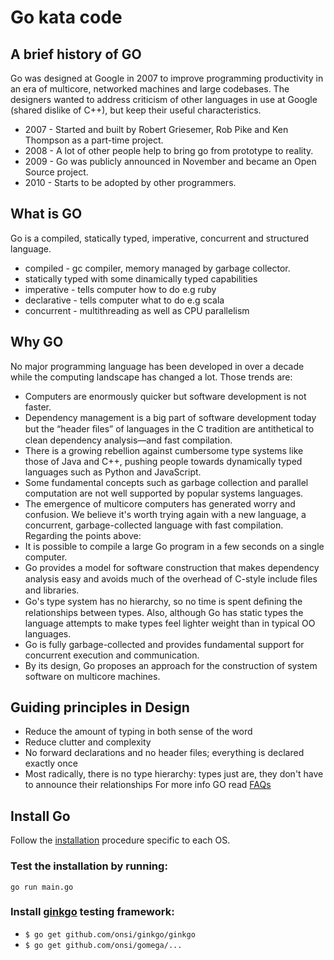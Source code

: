 # Go kata code

## A brief history of GO
Go was designed at Google in 2007 to improve programming productivity in an era of multicore, networked machines and large codebases.
The designers wanted to address criticism of other languages in use at Google (shared dislike of C++), but keep their useful characteristics.
* 2007 - Started and built by Robert Griesemer, Rob Pike and Ken Thompson as a part-time project.
* 2008 - A lot of other people help to bring go from prototype to reality.
* 2009 - Go was publicly announced in November and became an Open Source project.
* 2010 - Starts to be adopted by other programmers.

## What is GO
Go is a compiled, statically typed, imperative, concurrent and structured language.
* compiled - gc compiler, memory managed by garbage collector.
* statically typed with some dinamically typed capabilities
* imperative - tells computer how to do e.g ruby
* declarative - tells computer what to do e.g scala
* concurrent - multithreading as well as CPU parallelism 

## Why GO
No major programming language has been developed in over a decade while the computing landscape has changed a lot.
Those trends are:
* Computers are enormously quicker but software development is not faster.
* Dependency management is a big part of software development today but the “header ﬁles” of languages in the C tradition are antithetical to clean dependency analysis—and fast compilation.
* There is a growing rebellion against cumbersome type systems like those of Java and C++, pushing people towards dynamically typed languages such as Python and JavaScript.
* Some fundamental concepts such as garbage collection and parallel computation are not well supported by popular systems languages.
* The emergence of multicore computers has generated worry and confusion.
 We believe it's worth trying again with a new language, a concurrent, garbage-collected language with fast compilation. Regarding the points above:
 * It is possible to compile a large Go program in a few seconds on a single computer.
 * Go provides a model for software construction that makes dependency analysis easy and avoids much of the overhead of C-style include ﬁles and libraries.
 * Go's type system has no hierarchy, so no time is spent deﬁning the relationships between types. Also, although Go has static types the language attempts to make types feel lighter weight than in typical OO languages.
 * Go is fully garbage-collected and provides fundamental support for concurrent execution and communication.
 * By its design, Go proposes an approach for the construction of system software on multicore machines.

## Guiding principles in Design
* Reduce the amount of typing in both sense of the word 
* Reduce clutter and complexity 
* No forward declarations and no header files; everything is declared exactly once 
* Most radically, there is no type hierarchy: types just are, they don't have to announce their relationships 
For more info GO read [FAQs](https://golang.org/doc/faq)

## Install Go
Follow the [installation](https://golang.org/doc/install) procedure specific to each OS.
### Test the installation by running:
```go run main.go```
### Install [ginkgo](https://onsi.github.io/ginkgo/) testing framework:
* `$ go get github.com/onsi/ginkgo/ginkgo`
* `$ go get github.com/onsi/gomega/...`

